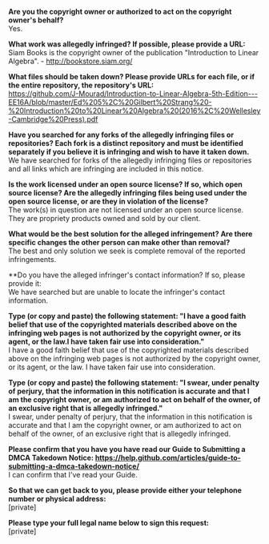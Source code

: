 **Are you the copyright owner or authorized to act on the copyright owner's behalf?**    
Yes.  
  
**What work was allegedly infringed? If possible, please provide a URL:**     
Siam Books is the copyright owner of the publication "Introduction to Linear Algebra". - http://bookstore.siam.org/  
  
**What files should be taken down? Please provide URLs for each file, or if the entire repository, the repository's URL:**     
https://github.com/J-Mourad/Introduction-to-Linear-Algebra-5th-Edition---EE16A/blob/master/Ed%205%2C%20Gilbert%20Strang%20-%20Introduction%20to%20Linear%20Algebra%20(2016%2C%20Wellesley-Cambridge%20Press).pdf  
  
**Have you searched for any forks of the allegedly infringing files or repositories? Each fork is a distinct repository and must be identified separately if you believe it is infringing and wish to have it taken down.**     
We have searched for forks of the allegedly infringing files or repositories and all links which are infringing are included in this notice.  
  
**Is the work licensed under an open source license? If so, which open source license? Are the allegedly infringing files being used under the open source license, or are they in violation of the license?**     
The work(s) in question are not licensed under an open source license. They are propriety products owned and sold by our client.  
  
**What would be the best solution for the alleged infringement? Are there specific changes the other person can make other than removal?**     
The best and only solution we seek is complete removal of the reported infringements.  
  
**Do you have the alleged infringer's contact information? If so, please provide it:   
We have searched but are unable to locate the infringer's contact information.  
  
**Type (or copy and paste) the following statement: "I have a good faith belief that use of the copyrighted materials described above on the infringing web pages is not authorized by the copyright owner, or its agent, or the law.I have taken fair use into consideration."**     
I have a good faith belief that use of the copyrighted materials described above on the infringing web pages is not authorized by the copyright owner, or its agent, or the law. I have taken fair use into consideration.  
  
**Type (or copy and paste) the following statement: "I swear, under penalty of perjury, that the information in this notification is accurate and that I am the copyright owner, or am authorized to act on behalf of the owner, of an exclusive right that is allegedly infringed."**     
I swear, under penalty of perjury, that the information in this notification is accurate and that I am the copyright owner, or am authorized to act on behalf of the owner, of an exclusive right that is allegedly infringed.  
  
**Please confirm that you have you have read our Guide to Submitting a DMCA Takedown Notice: https://help.github.com/articles/guide-to-submitting-a-dmca-takedown-notice/**     
I can confirm that I've read your Guide.  
  
**So that we can get back to you, please provide either your telephone number or physical address:**     
[private]  

**Please type your full legal name below to sign this request:**     
[private]    
